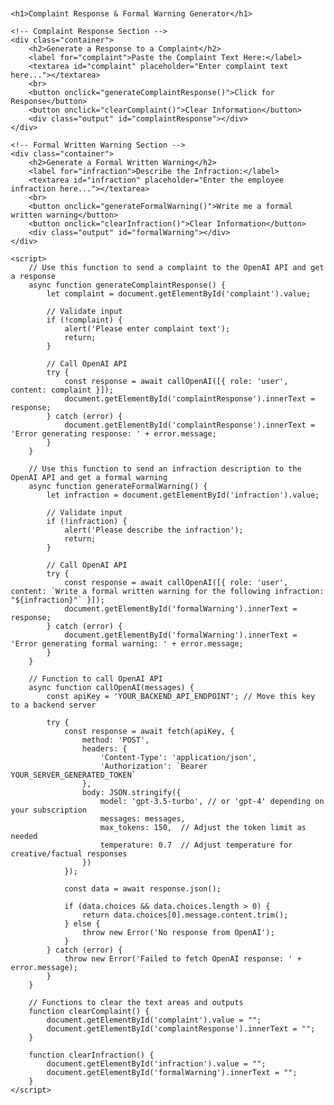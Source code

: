 <!DOCTYPE html>
<html lang="en">
<head>
    <meta charset="UTF-8">
    <meta name="viewport" content="width=device-width, initial-scale=1.0">
    <title>Complaint Response & Formal Warning Generator</title>
    <style>
        body {
            font-family: Arial, sans-serif;
            margin: 20px;
        }
        .container {
            margin-bottom: 20px;
        }
        textarea {
            width: 100%;
            height: 100px;
            margin-top: 10px;
        }
        button {
            margin-top: 10px;
            padding: 10px 20px;
            font-size: 16px;
            cursor: pointer;
        }
        .output {
            margin-top: 20px;
            padding: 10px;
            background-color: #f1f1f1;
            border: 1px solid #ccc;
        }
    </style>
</head>
<body>

    <h1>Complaint Response & Formal Warning Generator</h1>

    <!-- Complaint Response Section -->
    <div class="container">
        <h2>Generate a Response to a Complaint</h2>
        <label for="complaint">Paste the Complaint Text Here:</label>
        <textarea id="complaint" placeholder="Enter complaint text here..."></textarea>
        <br>
        <button onclick="generateComplaintResponse()">Click for Response</button>
        <button onclick="clearComplaint()">Clear Information</button>
        <div class="output" id="complaintResponse"></div>
    </div>

    <!-- Formal Written Warning Section -->
    <div class="container">
        <h2>Generate a Formal Written Warning</h2>
        <label for="infraction">Describe the Infraction:</label>
        <textarea id="infraction" placeholder="Enter the employee infraction here..."></textarea>
        <br>
        <button onclick="generateFormalWarning()">Write me a formal written warning</button>
        <button onclick="clearInfraction()">Clear Information</button>
        <div class="output" id="formalWarning"></div>
    </div>

    <script>
        // Use this function to send a complaint to the OpenAI API and get a response
        async function generateComplaintResponse() {
            let complaint = document.getElementById('complaint').value;

            // Validate input
            if (!complaint) {
                alert('Please enter complaint text');
                return;
            }

            // Call OpenAI API
            try {
                const response = await callOpenAI([{ role: 'user', content: complaint }]);
                document.getElementById('complaintResponse').innerText = response;
            } catch (error) {
                document.getElementById('complaintResponse').innerText = 'Error generating response: ' + error.message;
            }
        }

        // Use this function to send an infraction description to the OpenAI API and get a formal warning
        async function generateFormalWarning() {
            let infraction = document.getElementById('infraction').value;

            // Validate input
            if (!infraction) {
                alert('Please describe the infraction');
                return;
            }

            // Call OpenAI API
            try {
                const response = await callOpenAI([{ role: 'user', content: `Write a formal written warning for the following infraction: "${infraction}"` }]);
                document.getElementById('formalWarning').innerText = response;
            } catch (error) {
                document.getElementById('formalWarning').innerText = 'Error generating formal warning: ' + error.message;
            }
        }

        // Function to call OpenAI API
        async function callOpenAI(messages) {
            const apiKey = 'YOUR_BACKEND_API_ENDPOINT'; // Move this key to a backend server

            try {
                const response = await fetch(apiKey, {
                    method: 'POST',
                    headers: {
                        'Content-Type': 'application/json',
                        'Authorization': `Bearer YOUR_SERVER_GENERATED_TOKEN`
                    },
                    body: JSON.stringify({
                        model: 'gpt-3.5-turbo', // or 'gpt-4' depending on your subscription
                        messages: messages,
                        max_tokens: 150,  // Adjust the token limit as needed
                        temperature: 0.7  // Adjust temperature for creative/factual responses
                    })
                });

                const data = await response.json();

                if (data.choices && data.choices.length > 0) {
                    return data.choices[0].message.content.trim();
                } else {
                    throw new Error('No response from OpenAI');
                }
            } catch (error) {
                throw new Error('Failed to fetch OpenAI response: ' + error.message);
            }
        }

        // Functions to clear the text areas and outputs
        function clearComplaint() {
            document.getElementById('complaint').value = "";
            document.getElementById('complaintResponse').innerText = "";
        }

        function clearInfraction() {
            document.getElementById('infraction').value = "";
            document.getElementById('formalWarning').innerText = "";
        }
    </script>

</body>
</html>
